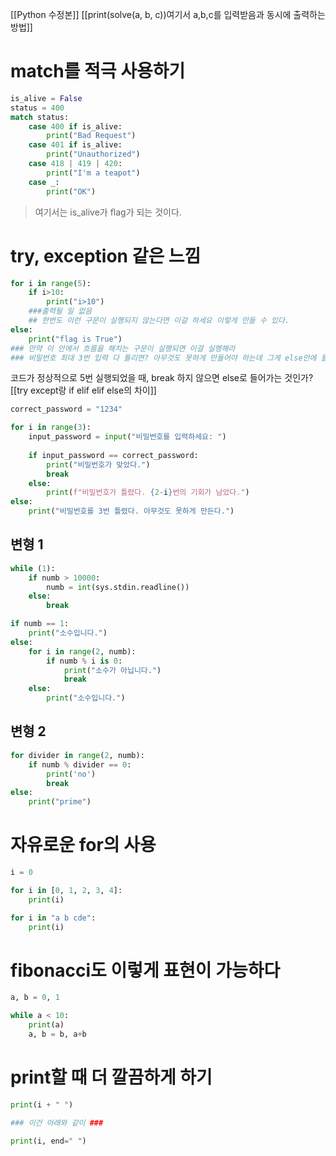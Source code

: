 [[Python 수정본]]
[[print(solve(a, b, c))여기서 a,b,c를 입력받음과 동시에 출력하는 방법]]

# match를 적극 사용하기
```python
is_alive = False
status = 400
match status:
    case 400 if is_alive:
        print("Bad Request")
    case 401 if is_alive:
        print("Unauthorized")
    case 418 | 419 | 420:
        print("I'm a teapot")
    case _:
        print("OK")
```

> 여기서는 is_alive가 flag가 되는 것이다.

# try, exception 같은 느낌
```python
for i in range(5):
    if i>10: 
        print("i>10")
    ###출력될 일 없음 
    ## 한번도 이런 구문이 실행되지 않는다면 이걸 하세요 이렇게 만들 수 있다.
else:
    print("flag is True")
### 만약 이 안에서 흐름을 해치는 구문이 실행되면 이걸 실행해라
### 비밀번호 최대 3번 입력 다 틀리면? 아무것도 못하게 만들어야 하는데 그게 else안에 들어가는 것

```
코드가 정상적으로 5번 실행되었을 때, break 하지 않으면 else로 들어가는 것인가?
[[try except랑 if elif elif else의 차이]]


```python
correct_password = "1234"

for i in range(3):
    input_password = input("비밀번호를 입력하세요: ")
    
    if input_password == correct_password:
        print("비밀번호가 맞았다.")
        break
    else:
        print(f"비밀번호가 틀렸다. {2-i}번의 기회가 남았다.")
else:
    print("비밀번호를 3번 틀렸다. 아무것도 못하게 만든다.")

```


## 변형 1
```python
while (1):
    if numb > 10000:
        numb = int(sys.stdin.readline())
    else:
        break

if numb == 1:
    print("소수입니다.")
else:
    for i in range(2, numb):
        if numb % i is 0:
            print("소수가 아닙니다.")
            break
    else:
        print("소수입니다.")
```

## 변형 2
```python
for divider in range(2, numb):
    if numb % divider == 0:
        print('no')
        break
else:
    print("prime")

```

# 자유로운 for의 사용
```python
i = 0

for i in [0, 1, 2, 3, 4]:
    print(i)

for i in "a b cde":
    print(i)
```

# fibonacci도 이렇게 표현이 가능하다
```python
a, b = 0, 1

while a < 10:
    print(a)
    a, b = b, a+b
```

# print할 때 더 깔끔하게 하기
```python
print(i + " ")

### 이건 아래와 같이 ###

print(i, end=" ")